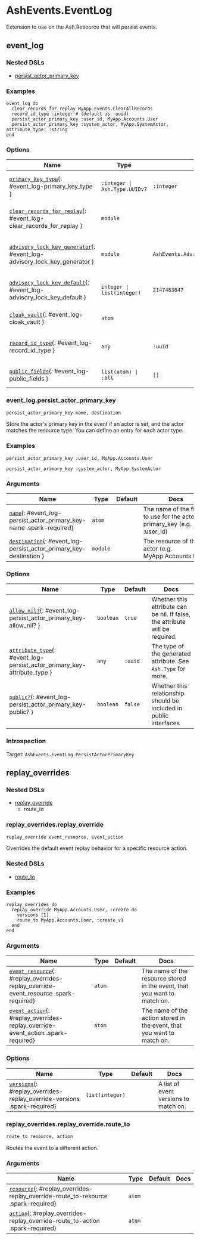 <!--
This file was generated by Spark. Do not edit it by hand.
-->
# AshEvents.EventLog

Extension to use on the Ash.Resource that will persist events.


## event_log


### Nested DSLs
 * [persist_actor_primary_key](#event_log-persist_actor_primary_key)


### Examples
```
event_log do
  clear_records_for_replay MyApp.Events.ClearAllRecords
  record_id_type :integer # (default is :uuid)
  persist_actor_primary_key :user_id, MyApp.Accounts.User
  persist_actor_primary_key :system_actor, MyApp.SystemActor, attribute_type: :string
end

```




### Options

| Name | Type | Default | Docs |
|------|------|---------|------|
| [`primary_key_type`](#event_log-primary_key_type){: #event_log-primary_key_type } | `:integer \| Ash.Type.UUIDv7` | `:integer` | The type of the primary key used by the event log resource. Valid options are :integer  and :uuid_v7. Defaults to :integer. |
| [`clear_records_for_replay`](#event_log-clear_records_for_replay){: #event_log-clear_records_for_replay } | `module` |  | A module with the AshEvents.ClearRecords-behaviour, that is expected to clear all records before an event replay. |
| [`advisory_lock_key_generator`](#event_log-advisory_lock_key_generator){: #event_log-advisory_lock_key_generator } | `module` | `AshEvents.AdvisoryLockKeyGenerator.Default` | A module with the AshEvents.AdvisoryLockKeyGenerator-behaviour, that is expected to generate advisory lock keys when inserting events. |
| [`advisory_lock_key_default`](#event_log-advisory_lock_key_default){: #event_log-advisory_lock_key_default } | `integer \| list(integer)` | `2147483647` | The value to use when acquiring advisory locks during event inserts. Must be an integer or a list of two 32-bit integers. |
| [`cloak_vault`](#event_log-cloak_vault){: #event_log-cloak_vault } | `atom` |  | The vault module to use for encrypting and decrypting both the event data and metadata. |
| [`record_id_type`](#event_log-record_id_type){: #event_log-record_id_type } | `any` | `:uuid` | The type of the primary key used by the system, which will be the type of the `record_id`-field on the events. Defaults to :uuid. |
| [`public_fields`](#event_log-public_fields){: #event_log-public_fields } | `list(atom) \| :all` | `[]` | A list of attribute names to make public, or the atom :all to make all attributes public. |



### event_log.persist_actor_primary_key
```elixir
persist_actor_primary_key name, destination
```


Store the actor's primary key in the event if an actor is set, and the actor matches the resource type. You can define an entry for each actor type.



### Examples
```
persist_actor_primary_key :user_id, MyApp.Accounts.User
```

```
persist_actor_primary_key :system_actor, MyApp.SystemActor
```



### Arguments

| Name | Type | Default | Docs |
|------|------|---------|------|
| [`name`](#event_log-persist_actor_primary_key-name){: #event_log-persist_actor_primary_key-name .spark-required} | `atom` |  | The name of the field to use for the actor primary_key (e.g. :user_id) |
| [`destination`](#event_log-persist_actor_primary_key-destination){: #event_log-persist_actor_primary_key-destination } | `module` |  | The resource of the actor (e.g. MyApp.Accounts.User) |
### Options

| Name | Type | Default | Docs |
|------|------|---------|------|
| [`allow_nil?`](#event_log-persist_actor_primary_key-allow_nil?){: #event_log-persist_actor_primary_key-allow_nil? } | `boolean` | `true` | Whether this attribute can be nil. If false, the attribute will be required. |
| [`attribute_type`](#event_log-persist_actor_primary_key-attribute_type){: #event_log-persist_actor_primary_key-attribute_type } | `any` | `:uuid` | The type of the generated attribute. See `Ash.Type` for more. |
| [`public?`](#event_log-persist_actor_primary_key-public?){: #event_log-persist_actor_primary_key-public? } | `boolean` | `false` | Whether this relationship should be included in public interfaces |





### Introspection

Target: `AshEvents.EventLog.PersistActorPrimaryKey`




## replay_overrides


### Nested DSLs
 * [replay_override](#replay_overrides-replay_override)
   * route_to





### replay_overrides.replay_override
```elixir
replay_override event_resource, event_action
```


Overrides the default event replay behavior for a specific resource action.

### Nested DSLs
 * [route_to](#replay_overrides-replay_override-route_to)


### Examples
```
replay_overrides do
  replay_override MyApp.Accounts.User, :create do
    versions [1]
    route_to MyApp.Accounts.User, :create_v1
  end
end

```



### Arguments

| Name | Type | Default | Docs |
|------|------|---------|------|
| [`event_resource`](#replay_overrides-replay_override-event_resource){: #replay_overrides-replay_override-event_resource .spark-required} | `atom` |  | The name of the resource stored in the event, that you want to match on. |
| [`event_action`](#replay_overrides-replay_override-event_action){: #replay_overrides-replay_override-event_action .spark-required} | `atom` |  | The name of the action stored in the event, that you want to match on. |
### Options

| Name | Type | Default | Docs |
|------|------|---------|------|
| [`versions`](#replay_overrides-replay_override-versions){: #replay_overrides-replay_override-versions .spark-required} | `list(integer)` |  | A list of event versions to match on. |


### replay_overrides.replay_override.route_to
```elixir
route_to resource, action
```


Routes the event to a different action.






### Arguments

| Name | Type | Default | Docs |
|------|------|---------|------|
| [`resource`](#replay_overrides-replay_override-route_to-resource){: #replay_overrides-replay_override-route_to-resource .spark-required} | `atom` |  |  |
| [`action`](#replay_overrides-replay_override-route_to-action){: #replay_overrides-replay_override-route_to-action .spark-required} | `atom` |  |  |















<style type="text/css">.spark-required::after { content: "*"; color: red !important; }</style>
